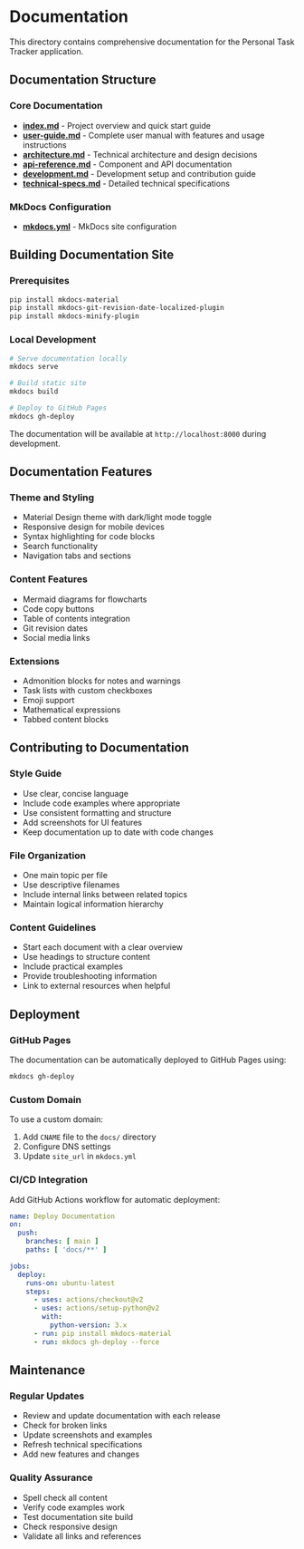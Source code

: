 # Documentation

This directory contains comprehensive documentation for the Personal Task Tracker application.

## Documentation Structure

### Core Documentation
- **[index.md](index.md)** - Project overview and quick start guide
- **[user-guide.md](user-guide.md)** - Complete user manual with features and usage instructions
- **[architecture.md](architecture.md)** - Technical architecture and design decisions
- **[api-reference.md](api-reference.md)** - Component and API documentation
- **[development.md](development.md)** - Development setup and contribution guide
- **[technical-specs.md](technical-specs.md)** - Detailed technical specifications

### MkDocs Configuration
- **[mkdocs.yml](mkdocs.yml)** - MkDocs site configuration

## Building Documentation Site

### Prerequisites
```bash
pip install mkdocs-material
pip install mkdocs-git-revision-date-localized-plugin
pip install mkdocs-minify-plugin
```

### Local Development
```bash
# Serve documentation locally
mkdocs serve

# Build static site
mkdocs build

# Deploy to GitHub Pages
mkdocs gh-deploy
```

The documentation will be available at `http://localhost:8000` during development.

## Documentation Features

### Theme and Styling
- Material Design theme with dark/light mode toggle
- Responsive design for mobile devices
- Syntax highlighting for code blocks
- Search functionality
- Navigation tabs and sections

### Content Features
- Mermaid diagrams for flowcharts
- Code copy buttons
- Table of contents integration
- Git revision dates
- Social media links

### Extensions
- Admonition blocks for notes and warnings
- Task lists with custom checkboxes
- Emoji support
- Mathematical expressions
- Tabbed content blocks

## Contributing to Documentation

### Style Guide
- Use clear, concise language
- Include code examples where appropriate
- Use consistent formatting and structure
- Add screenshots for UI features
- Keep documentation up to date with code changes

### File Organization
- One main topic per file
- Use descriptive filenames
- Include internal links between related topics
- Maintain logical information hierarchy

### Content Guidelines
- Start each document with a clear overview
- Use headings to structure content
- Include practical examples
- Provide troubleshooting information
- Link to external resources when helpful

## Deployment

### GitHub Pages
The documentation can be automatically deployed to GitHub Pages using:
```bash
mkdocs gh-deploy
```

### Custom Domain
To use a custom domain:
1. Add `CNAME` file to the `docs/` directory
2. Configure DNS settings
3. Update `site_url` in `mkdocs.yml`

### CI/CD Integration
Add GitHub Actions workflow for automatic deployment:
```yaml
name: Deploy Documentation
on:
  push:
    branches: [ main ]
    paths: [ 'docs/**' ]

jobs:
  deploy:
    runs-on: ubuntu-latest
    steps:
      - uses: actions/checkout@v2
      - uses: actions/setup-python@v2
        with:
          python-version: 3.x
      - run: pip install mkdocs-material
      - run: mkdocs gh-deploy --force
```

## Maintenance

### Regular Updates
- Review and update documentation with each release
- Check for broken links
- Update screenshots and examples
- Refresh technical specifications
- Add new features and changes

### Quality Assurance
- Spell check all content
- Verify code examples work
- Test documentation site build
- Check responsive design
- Validate all links and references